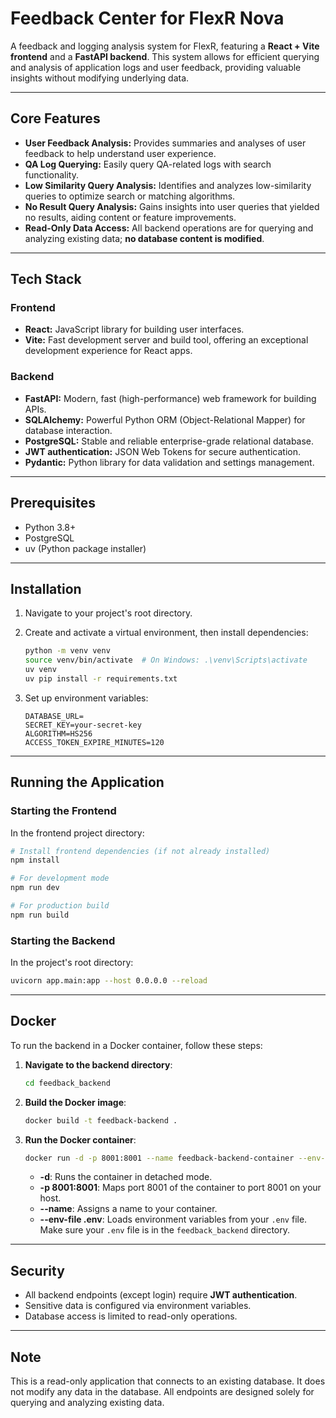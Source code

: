 # Feedback Center for FlexR Nova

A feedback and logging analysis system for FlexR, featuring a **React + Vite frontend** and a **FastAPI backend**. This system allows for efficient querying and analysis of application logs and user feedback, providing valuable insights without modifying underlying data.

---

## Core Features

* **User Feedback Analysis:** Provides summaries and analyses of user feedback to help understand user experience.
* **QA Log Querying:** Easily query QA-related logs with search functionality.
* **Low Similarity Query Analysis:** Identifies and analyzes low-similarity queries to optimize search or matching algorithms.
* **No Result Query Analysis:** Gains insights into user queries that yielded no results, aiding content or feature improvements.
* **Read-Only Data Access:** All backend operations are for querying and analyzing existing data; **no database content is modified**.

---

## Tech Stack

### Frontend

* **React:** JavaScript library for building user interfaces.
* **Vite:** Fast development server and build tool, offering an exceptional development experience for React apps.

### Backend

* **FastAPI:** Modern, fast (high-performance) web framework for building APIs.
* **SQLAlchemy:** Powerful Python ORM (Object-Relational Mapper) for database interaction.
* **PostgreSQL:** Stable and reliable enterprise-grade relational database.
* **JWT authentication:** JSON Web Tokens for secure authentication.
* **Pydantic:** Python library for data validation and settings management.

---

## Prerequisites

* Python 3.8+
* PostgreSQL
* uv (Python package installer)

---

## Installation

1.  Navigate to your project's root directory.
2.  Create and activate a virtual environment, then install dependencies:

    ```bash
    python -m venv venv
    source venv/bin/activate  # On Windows: .\venv\Scripts\activate
    uv venv
    uv pip install -r requirements.txt
    ```

3.  Set up environment variables:

    ```env
	DATABASE_URL=
    SECRET_KEY=your-secret-key
    ALGORITHM=HS256
    ACCESS_TOKEN_EXPIRE_MINUTES=120
    ```

---

## Running the Application

### Starting the Frontend

In the frontend project directory:

```bash
# Install frontend dependencies (if not already installed)
npm install

# For development mode
npm run dev

# For production build
npm run build
```

### Starting the Backend

In the project's root directory:

```bash
uvicorn app.main:app --host 0.0.0.0 --reload
```

---

## Docker

To run the backend in a Docker container, follow these steps:

1.  **Navigate to the backend directory**:
    ```bash
    cd feedback_backend
    ```

2.  **Build the Docker image**:
    ```bash
    docker build -t feedback-backend .
    ```

3.  **Run the Docker container**:
    ```bash
    docker run -d -p 8001:8001 --name feedback-backend-container --env-file .env feedback-backend
    ```
    - **-d**: Runs the container in detached mode.
    - **-p 8001:8001**: Maps port 8001 of the container to port 8001 on your host.
    - **--name**: Assigns a name to your container.
    - **--env-file .env**: Loads environment variables from your `.env` file. Make sure your `.env` file is in the `feedback_backend` directory.

---

## Security

* All backend endpoints (except login) require **JWT authentication**.
* Sensitive data is configured via environment variables.
* Database access is limited to read-only operations.

---

## Note

This is a read-only application that connects to an existing database. It does not modify any data in the database. All endpoints are designed solely for querying and analyzing existing data.

